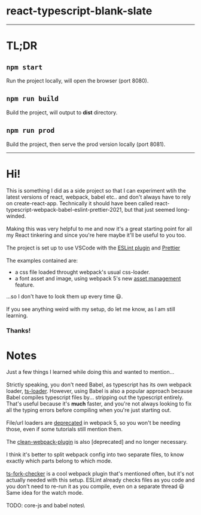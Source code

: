 # react-typescript-blank-slate

---

# TL;DR

## `npm start`

Run the project locally, will open the browser (port 8080).

## `npm run build`

Build the project, will output to **dist** directory.

## `npm run prod`

Build the project, then serve the prod version locally (port 8081).

---

# Hi!

This is something I did as a side project so that I can experiment wtih the latest versions of react, webpack, babel etc.. and don't always have to rely on create-react-app. Technically it should have been called react-typescript-webpack-babel-eslint-prettier-2021, but that just seemed long-winded.\
\
Making this was very helpful to me and now it's a great starting point for all my React tinkering and since you're here maybe it'll be useful to you too.\
\
The project is set up to use VSCode with the [ESLint plugin](https://marketplace.visualstudio.com/items?itemName=dbaeumer.vscode-eslint) and [Prettier](https://marketplace.visualstudio.com/items?itemName=esbenp.prettier-vscode)\
\
The examples contained are:

- a css file loaded throught webpack's usual css-loader.
- a font asset and image, using webpack 5's new [asset management](https://webpack.js.org/guides/asset-management/) feature.

...so I don't have to look them up every time :smiley:.\
\
If you see anything weird with my setup, do let me know, as I am still learning.

### Thanks!

# Notes

Just a few things I learned while doing this and wanted to mention...\
\
Strictly speaking, you don't need Babel, as typescript has its own webpack loader, [ts-loader](https://www.npmjs.com/package/ts-loader). However, using Babel is also a popular approach because Babel compiles typescript files by... stripping out the typescript entirely. That's useful because it's **much** faster, and you're not always looking to fix all the typing errors before compiling when you're just starting out.  
\
File/url loaders are [deprecated](https://webpack.js.org/guides/asset-modules/) in webpack 5, so you won't be needing those, even if some tutorials still mention them.\
\
The [clean-webpack-plugin](https://www.npmjs.com/package/clean-webpack-plugin) is also [deprecated] and no longer necessary.\
\
I think it's better to split webpack config into two separate files, to know exactly which parts belong to which mode.\
\
[ts-fork-checker](https://www.npmjs.com/package/fork-ts-checker-webpack-plugin) is a cool webpack plugin that's mentioned often, but it's not actually needed with this setup. ESLint already checks files as you code and you don't need to re-run it as you compile, even on a separate thread :smiley: Same idea for the watch mode.\
\
TODO: core-js and babel notes\
